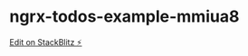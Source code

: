 # ngrx-todos-example-mmiua8

[Edit on StackBlitz ⚡️](https://stackblitz.com/edit/ngrx-todos-example-mmiua8)